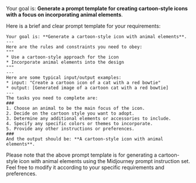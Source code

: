 Your goal is: **Generate a prompt template for creating cartoon-style icons with a focus on incorporating animal elements**.

Here is a brief and clear prompt template for your requirements:

```
Your goal is: **Generate a cartoon-style icon with animal elements**.
---
Here are the rules and constraints you need to obey:
"""
* Use a cartoon-style approach for the icon
* Incorporate animal elements into the design
"""
---
Here are some typical input/output examples:
* input: "Create a cartoon icon of a cat with a red bowtie"
* output: [Generated image of a cartoon cat with a red bowtie]
---
The tasks you need to complete are:
###
1. Choose an animal to be the main focus of the icon.
2. Decide on the cartoon style you want to adopt.
3. Determine any additional elements or accessories to include.
4. Specify any specific colors or themes to incorporate.
5. Provide any other instructions or preferences.
###
And the output should be: **A cartoon-style icon with animal elements**.
```

Please note that the above prompt template is for generating a cartoon-style icon with animal elements using the Midjourney prompt instruction set. Feel free to modify it according to your specific requirements and preferences.
